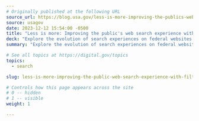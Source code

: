 ```yaml
---
# Originally published at the following URL
source_url: https://blog.usa.gov/less-is-more-improving-the-publics-web-search-experience-with-filters
source: usagov
date: 2023-12-12 15:54:00 -0500
title: "Less is more: Improving the public's web search experience with filters"
deck: "Explore the evolution of search experiences on federal websites as Search.gov introduces customizable search filters, providing users with the same flexibility familiar from e-commerce sites. Devolve into the NASA case study, uncovering how this innovative feature enhances accessibility and efficiency for a seamless user journey."
summary: "Explore the evolution of search experiences on federal websites as Search.gov introduces customizable search filters, providing users with the same flexibility familiar from e-commerce sites. Devolve into the NASA case study, uncovering how this innovative feature enhances accessibility and efficiency for a seamless user journey."

# See all topics at https://digital.gov/topics
topics:
  - search

slug: less-is-more-improving-the-public-web-search-experience-with-filters

# Controls how this page appears across the site
# 0 -- hidden
# 1 -- visible
weight: 1

---
```


